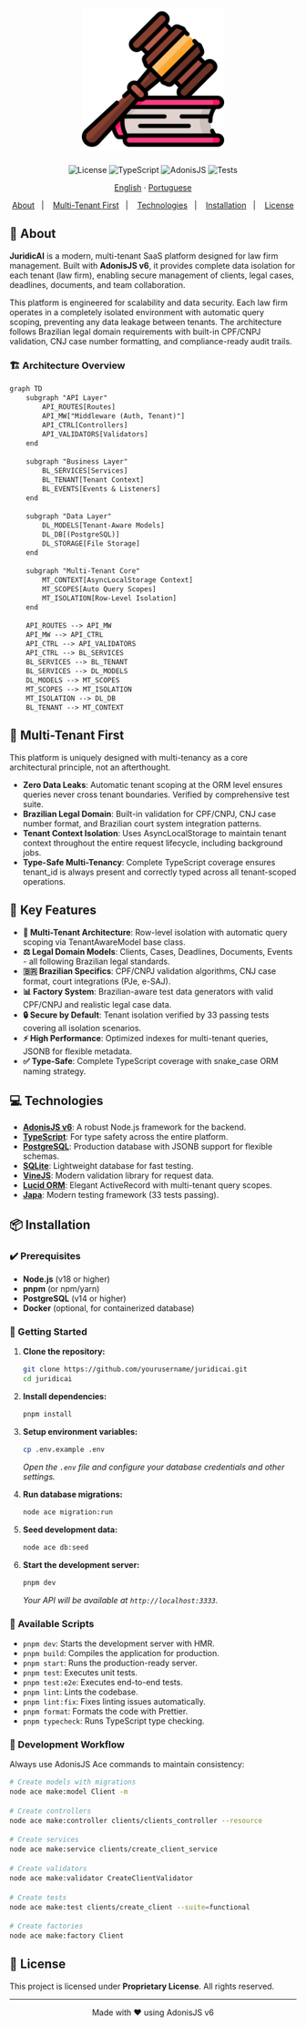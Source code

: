 <h1 align="center">
  <img src="https://raw.githubusercontent.com/gabrielmaialva33/juridicai/refs/heads/main/.github/assets/law_1.png" height="250" alt="JuridicAI">
</h1>

<p align="center">
  <img src="https://img.shields.io/badge/license-Proprietary-00b8d3?style=flat-square" alt="License" />
  <img src="https://img.shields.io/badge/TypeScript-5.9-3178C6?style=flat-square" alt="TypeScript" >
  <img src="https://img.shields.io/badge/AdonisJS-6.0-5A45FF?style=flat-square" alt="AdonisJS" >
  <img src="https://img.shields.io/badge/Tests-33%20passing-00C853?style=flat-square" alt="Tests" >
</p>

<p align="center">
    <a href="README.md">English</a>
    ·
    <a href="README-pt.md">Portuguese</a>
</p>

<p align="center">
  <a href="#bookmark-about">About</a>&nbsp;&nbsp;&nbsp;|&nbsp;&nbsp;&nbsp;
  <a href="#rocket-multi-tenant-first">Multi-Tenant First</a>&nbsp;&nbsp;&nbsp;|&nbsp;&nbsp;&nbsp;
  <a href="#computer-technologies">Technologies</a>&nbsp;&nbsp;&nbsp;|&nbsp;&nbsp;&nbsp;
  <a href="#package-installation">Installation</a>&nbsp;&nbsp;&nbsp;|&nbsp;&nbsp;&nbsp;
  <a href="#memo-license">License</a>
</p>

## :bookmark: About

**JuridicAI** is a modern, multi-tenant SaaS platform designed for law firm management. Built with **AdonisJS v6**, it provides complete data isolation for each tenant (law firm), enabling secure management of clients, legal cases, deadlines, documents, and team collaboration.

This platform is engineered for scalability and data security. Each law firm operates in a completely isolated environment with automatic query scoping, preventing any data leakage between tenants. The architecture follows Brazilian legal domain requirements with built-in CPF/CNPJ validation, CNJ case number formatting, and compliance-ready audit trails.

### 🏗️ Architecture Overview

```mermaid
graph TD
    subgraph "API Layer"
        API_ROUTES[Routes]
        API_MW["Middleware (Auth, Tenant)"]
        API_CTRL[Controllers]
        API_VALIDATORS[Validators]
    end

    subgraph "Business Layer"
        BL_SERVICES[Services]
        BL_TENANT[Tenant Context]
        BL_EVENTS[Events & Listeners]
    end

    subgraph "Data Layer"
        DL_MODELS[Tenant-Aware Models]
        DL_DB[(PostgreSQL)]
        DL_STORAGE[File Storage]
    end

    subgraph "Multi-Tenant Core"
        MT_CONTEXT[AsyncLocalStorage Context]
        MT_SCOPES[Auto Query Scopes]
        MT_ISOLATION[Row-Level Isolation]
    end

    API_ROUTES --> API_MW
    API_MW --> API_CTRL
    API_CTRL --> API_VALIDATORS
    API_CTRL --> BL_SERVICES
    BL_SERVICES --> BL_TENANT
    BL_SERVICES --> DL_MODELS
    DL_MODELS --> MT_SCOPES
    MT_SCOPES --> MT_ISOLATION
    MT_ISOLATION --> DL_DB
    BL_TENANT --> MT_CONTEXT
```

## :rocket: Multi-Tenant First

This platform is uniquely designed with multi-tenancy as a core architectural principle, not an afterthought.

- **Zero Data Leaks**: Automatic tenant scoping at the ORM level ensures queries never cross tenant boundaries. Verified by comprehensive test suite.
- **Brazilian Legal Domain**: Built-in validation for CPF/CNPJ, CNJ case number format, and Brazilian court system integration patterns.
- **Tenant Context Isolation**: Uses AsyncLocalStorage to maintain tenant context throughout the entire request lifecycle, including background jobs.
- **Type-Safe Multi-Tenancy**: Complete TypeScript coverage ensures tenant_id is always present and correctly typed across all tenant-scoped operations.

## 🌟 Key Features

- **🏢 Multi-Tenant Architecture**: Row-level isolation with automatic query scoping via TenantAwareModel base class.
- **⚖️ Legal Domain Models**: Clients, Cases, Deadlines, Documents, Events - all following Brazilian legal standards.
- **🇧🇷 Brazilian Specifics**: CPF/CNPJ validation algorithms, CNJ case format, court integrations (PJe, e-SAJ).
- **📊 Factory System**: Brazilian-aware test data generators with valid CPF/CNPJ and realistic legal case data.
- **🔒 Secure by Default**: Tenant isolation verified by 33 passing tests covering all isolation scenarios.
- **⚡️ High Performance**: Optimized indexes for multi-tenant queries, JSONB for flexible metadata.
- **✅ Type-Safe**: Complete TypeScript coverage with snake_case ORM naming strategy.

## :computer: Technologies

- **[AdonisJS v6](https://adonisjs.com/)**: A robust Node.js framework for the backend.
- **[TypeScript](https://www.typescriptlang.org/)**: For type safety across the entire platform.
- **[PostgreSQL](https://www.postgresql.org/)**: Production database with JSONB support for flexible schemas.
- **[SQLite](https://www.sqlite.org/)**: Lightweight database for fast testing.
- **[VineJS](https://vinejs.dev/)**: Modern validation library for request data.
- **[Lucid ORM](https://lucid.adonisjs.com/)**: Elegant ActiveRecord with multi-tenant query scopes.
- **[Japa](https://japa.dev/)**: Modern testing framework (33 tests passing).

## :package: Installation

### ✔️ Prerequisites

- **Node.js** (v18 or higher)
- **pnpm** (or npm/yarn)
- **PostgreSQL** (v14 or higher)
- **Docker** (optional, for containerized database)

### 🚀 Getting Started

1. **Clone the repository:**

   ```sh
   git clone https://github.com/yourusername/juridicai.git
   cd juridicai
   ```

2. **Install dependencies:**

   ```sh
   pnpm install
   ```

3. **Setup environment variables:**

   ```sh
   cp .env.example .env
   ```

   _Open the `.env` file and configure your database credentials and other settings._

4. **Run database migrations:**

   ```sh
   node ace migration:run
   ```

5. **Seed development data:**

   ```sh
   node ace db:seed
   ```

6. **Start the development server:**
   ```sh
   pnpm dev
   ```
   _Your API will be available at `http://localhost:3333`._

### 📜 Available Scripts

- `pnpm dev`: Starts the development server with HMR.
- `pnpm build`: Compiles the application for production.
- `pnpm start`: Runs the production-ready server.
- `pnpm test`: Executes unit tests.
- `pnpm test:e2e`: Executes end-to-end tests.
- `pnpm lint`: Lints the codebase.
- `pnpm lint:fix`: Fixes linting issues automatically.
- `pnpm format`: Formats the code with Prettier.
- `pnpm typecheck`: Runs TypeScript type checking.

### 🧪 Development Workflow

Always use AdonisJS Ace commands to maintain consistency:

```bash
# Create models with migrations
node ace make:model Client -m

# Create controllers
node ace make:controller clients/clients_controller --resource

# Create services
node ace make:service clients/create_client_service

# Create validators
node ace make:validator CreateClientValidator

# Create tests
node ace make:test clients/create_client --suite=functional

# Create factories
node ace make:factory Client
```

## :memo: License

This project is licensed under **Proprietary License**. All rights reserved.

---

<p align="center">
  Made with ❤️ using AdonisJS v6
</p>
